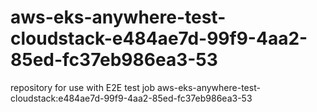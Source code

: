 # aws-eks-anywhere-test-cloudstack-e484ae7d-99f9-4aa2-85ed-fc37eb986ea3-53
repository for use with E2E test job aws-eks-anywhere-test-cloudstack:e484ae7d-99f9-4aa2-85ed-fc37eb986ea3-53
